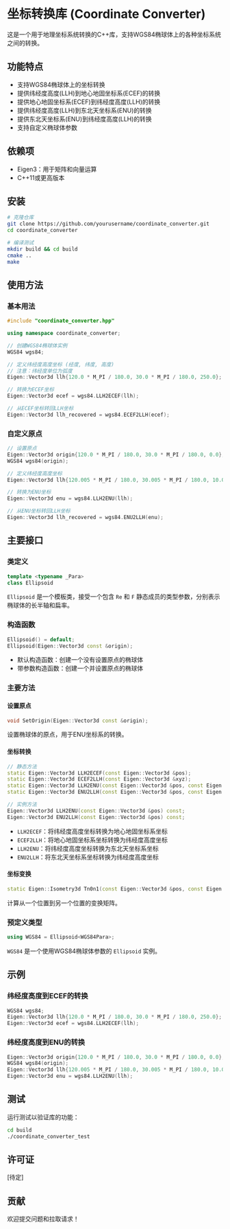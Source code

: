 # 坐标转换库 (Coordinate Converter)

这是一个用于地理坐标系统转换的C++库，支持WGS84椭球体上的各种坐标系统之间的转换。

## 功能特点

- 支持WGS84椭球体上的坐标转换
- 提供纬经度高度(LLH)到地心地固坐标系(ECEF)的转换
- 提供地心地固坐标系(ECEF)到纬经度高度(LLH)的转换
- 提供纬经度高度(LLH)到东北天坐标系(ENU)的转换
- 提供东北天坐标系(ENU)到纬经度高度(LLH)的转换
- 支持自定义椭球体参数

## 依赖项

- Eigen3：用于矩阵和向量运算
- C++11或更高版本

## 安装

```bash
# 克隆仓库
git clone https://github.com/yourusername/coordinate_converter.git
cd coordinate_converter

# 编译测试
mkdir build && cd build
cmake ..
make
```

## 使用方法

### 基本用法

```cpp
#include "coordinate_converter.hpp"

using namespace coordinate_converter;

// 创建WGS84椭球体实例
WGS84 wgs84;

// 定义纬经度高度坐标 (经度, 纬度, 高度)
// 注意：纬经度单位为弧度
Eigen::Vector3d llh{120.0 * M_PI / 180.0, 30.0 * M_PI / 180.0, 250.0};

// 转换为ECEF坐标
Eigen::Vector3d ecef = wgs84.LLH2ECEF(llh);

// 从ECEF坐标转回LLH坐标
Eigen::Vector3d llh_recovered = wgs84.ECEF2LLH(ecef);
```

### 自定义原点

```cpp
// 设置原点
Eigen::Vector3d origin{120.0 * M_PI / 180.0, 30.0 * M_PI / 180.0, 0.0};
WGS84 wgs84(origin);

// 定义纬经度高度坐标
Eigen::Vector3d llh{120.005 * M_PI / 180.0, 30.005 * M_PI / 180.0, 10.0};

// 转换为ENU坐标
Eigen::Vector3d enu = wgs84.LLH2ENU(llh);

// 从ENU坐标转回LLH坐标
Eigen::Vector3d llh_recovered = wgs84.ENU2LLH(enu);
```

## 主要接口

### 类定义

```cpp
template <typename _Para>
class Ellipsoid
```

`Ellipsoid` 是一个模板类，接受一个包含 `Re` 和 `F` 静态成员的类型参数，分别表示椭球体的长半轴和扁率。

### 构造函数

```cpp
Ellipsoid() = default;
Ellipsoid(Eigen::Vector3d const &origin);
```

- 默认构造函数：创建一个没有设置原点的椭球体
- 带参数构造函数：创建一个并设置原点的椭球体

### 主要方法

#### 设置原点

```cpp
void SetOrigin(Eigen::Vector3d const &origin);
```

设置椭球体的原点，用于ENU坐标系的转换。

#### 坐标转换

```cpp
// 静态方法
static Eigen::Vector3d LLH2ECEF(const Eigen::Vector3d &pos);
static Eigen::Vector3d ECEF2LLH(const Eigen::Vector3d &xyz);
static Eigen::Vector3d LLH2ENU(const Eigen::Vector3d &pos, const Eigen::Vector3d &origin);
static Eigen::Vector3d ENU2LLH(const Eigen::Vector3d &pos, const Eigen::Vector3d &origin);

// 实例方法
Eigen::Vector3d LLH2ENU(const Eigen::Vector3d &pos) const;
Eigen::Vector3d ENU2LLH(const Eigen::Vector3d &pos) const;
```

- `LLH2ECEF`：将纬经度高度坐标转换为地心地固坐标系坐标
- `ECEF2LLH`：将地心地固坐标系坐标转换为纬经度高度坐标
- `LLH2ENU`：将纬经度高度坐标转换为东北天坐标系坐标
- `ENU2LLH`：将东北天坐标系坐标转换为纬经度高度坐标

#### 坐标变换

```cpp
static Eigen::Isometry3d Tn0n1(const Eigen::Vector3d &pos, const Eigen::Vector3d &origin);
```

计算从一个位置到另一个位置的变换矩阵。

### 预定义类型

```cpp
using WGS84 = Ellipsoid<WGS84Para>;
```

`WGS84` 是一个使用WGS84椭球体参数的 `Ellipsoid` 实例。

## 示例

### 纬经度高度到ECEF的转换

```cpp
WGS84 wgs84;
Eigen::Vector3d llh{120.0 * M_PI / 180.0, 30.0 * M_PI / 180.0, 250.0};
Eigen::Vector3d ecef = wgs84.LLH2ECEF(llh);
```

### 纬经度高度到ENU的转换

```cpp
Eigen::Vector3d origin{120.0 * M_PI / 180.0, 30.0 * M_PI / 180.0, 0.0};
WGS84 wgs84(origin);
Eigen::Vector3d llh{120.005 * M_PI / 180.0, 30.005 * M_PI / 180.0, 10.0};
Eigen::Vector3d enu = wgs84.LLH2ENU(llh);
```

## 测试

运行测试以验证库的功能：

```bash
cd build
./coordinate_converter_test
```

## 许可证

[待定]

## 贡献

欢迎提交问题和拉取请求！ 